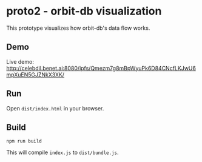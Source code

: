 # proto2 - orbit-db visualization

This prototype visualizes how orbit-db's data flow works.

## Demo
Live demo: http://celebdil.benet.ai:8080/ipfs/Qmezm7g8mBpWyuPk6D84CNcfLKJwU6mpXuEN5GJZNkX3XK/

## Run
Open `dist/index.html` in your browser.

## Build
```
npm run build
```

This will compile `index.js` to `dist/bundle.js`.
